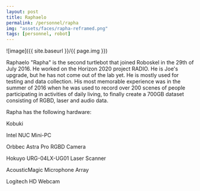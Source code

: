 ```yaml
---
layout: post
title: Raphaelo
permalink: /personnel/rapha
img: "assets/faces/rapha-reframed.png"
tags: [personnel, robot]
---
```


![image]({{ site.baseurl }}/{{ page.img }})

Raphaelo "Rapha" is the second turtlebot that joined Roboskel in the
29th of July 2016. He worked on the Horizon 2020 project
RADIO. He is Joe's upgrade, but he has not come out of the lab yet. He
is mostly used for testing and data collection. His most memorable
experience was in the summer of 2016 when he was used to record over
200 scenes of people participating in activities of daily living, to
finally create a 700GB dataset consisting of RGBD, laser and audio
data.

Rapha has the following hardware:

Kobuki

Intel NUC Mini-PC

Orbbec Astra Pro RGBD Camera

Hokuyo URG-04LX-UG01 Laser Scanner

AcousticMagic Microphone Array

Logitech HD Webcam
